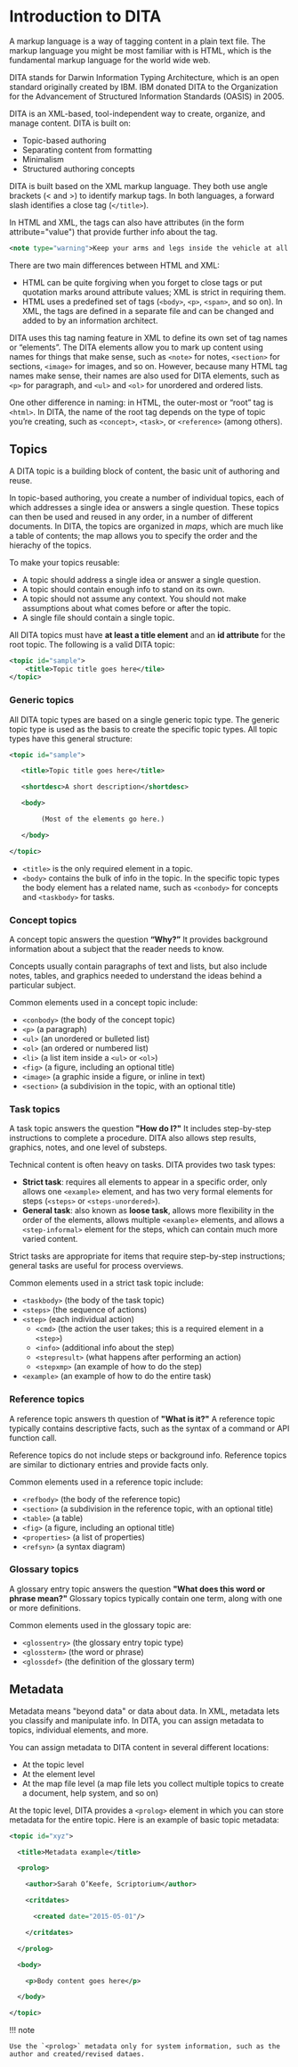 # Introduction to DITA

A markup language is a way of tagging content in a plain text file. The markup language you might be most familiar with is HTML, which is the fundamental markup language for the world wide web.

DITA stands for Darwin Information Typing Architecture, which is an open standard originally created by IBM. IBM donated DITA to the Organization for the Advancement of Structured Information Standards (OASIS) in 2005.

DITA is an XML-based, tool-independent way to create, organize, and manage content. DITA is built on:

- Topic-based authoring
- Separating content from formatting
- Minimalism
- Structured authoring concepts

DITA is built based on the XML markup language. They both use angle brackets (< and >) to identify markup tags. In both languages, a forward slash identifies a close tag (`</title>`).

In HTML and XML, the tags can also have attributes (in the form attribute="value") that provide further info about the tag.

```xml
<note type="warning">Keep your arms and legs inside the vehicle at all times.</note>
```

There are two main differences between HTML and XML:

- HTML can be quite forgiving when you forget to close tags or put quotation marks around attribute values; XML is strict in requiring them.
- HTML uses a predefined set of tags (`<body>`, `<p>`, `<span>`, and so on). In XML, the tags are defined in a separate file and can be changed and added to by an information architect.

DITA uses this tag naming feature in XML to define its own set of tag names or “elements”. The DITA elements allow you to mark up content using names for things that make sense, such as `<note>` for notes, `<section>` for sections, `<image>` for images, and so on. However, because many HTML tag names make sense, their names are also used for DITA elements, such as `<p>` for paragraph, and `<ul>` and `<ol>` for unordered and ordered lists.

One other difference in naming: in HTML, the outer-most or “root” tag is `<html>`. In DITA, the name of the root tag depends on the type of topic you’re creating, such as `<concept>`, `<task>`, or `<reference>` (among others).

## Topics

A DITA topic is a building block of content, the basic unit of authoring and reuse.

In topic-based authoring, you create a number of individual topics, each of which addresses a single idea or answers a single question. These topics can then be used and reused in any order, in a number of different documents. In DITA, the topics are organized in *maps*, which are much like a table of contents; the map allows you to specify the order and the hierachy of the topics.

To make your topics reusable:

- A topic should address a single idea or answer a single question.
- A topic should contain enough info to stand on its own.
- A topic should not assume any context. You should not make assumptions about what comes before or after the topic.
- A single file should contain a single topic.

All DITA topics must have **at least a title element** and an **id attribute** for the root topic. The following is a valid DITA topic:

```xml
<topic id="sample">
    <title>Topic title goes here</tile>
</topic>
```

### Generic topics

All DITA topic types are based on a single generic topic type. The generic topic type is used as the basis to create the specific topic types. All topic types have this general structure:

```xml
<topic id="sample">

   <title>Topic title goes here</title>

   <shortdesc>A short description</shortdesc>

   <body>

        (Most of the elements go here.)

   </body>

</topic> 
```

- `<title>` is the only required element in a topic.
- `<body>` contains the bulk of info in the topic. In the specific topic types the body element has a related name, such as `<conbody>` for concepts and `<taskbody>` for tasks.

### Concept topics

A concept topic answers the question **“Why?”** It provides background information about a subject that the reader needs to know.

Concepts usually contain paragraphs of text and lists, but also include notes, tables, and graphics needed to understand the ideas behind a particular subject.

Common elements used in a concept topic include:

- `<conbody>` (the body of the concept topic)
- `<p>` (a paragraph)
- `<ul>` (an unordered or bulleted list)
- `<ol>` (an ordered or numbered list)
- `<li>` (a list item inside a `<ul>` or `<ol>`)
- `<fig>` (a figure, including an optional title)
- `<image>` (a graphic inside a figure, or inline in text)
- `<section>` (a subdivision in the topic, with an optional title)

### Task topics

A task topic answers the question **"How do I?"** It includes step-by-step instructions to complete a procedure. DITA also allows step results, graphics, notes, and one level of substeps.

Technical content is often heavy on tasks. DITA provides two task types:

- **Strict task**: requires all elements to appear in a specific order, only allows one `<example>` element, and has two very formal elements for steps (`<steps>` or `<steps-unordered>`).
- **General task**: also known as **loose task**, allows more flexibility in the order of the elements, allows multiple `<example>` elements, and allows a `<step-informal>` element for the steps, which can contain much more varied content.

Strict tasks are appropriate for items that require step-by-step instructions; general tasks are useful for process overviews.

Common elements used in a strict task topic include:

- `<taskbody>` (the body of the task topic)
- `<steps>` (the sequence of actions)
- `<step>` (each individual action)
  - `<cmd>` (the action the user takes; this is a required element in a `<step>`)
  - `<info>` (additional info about the step)
  - `<stepresult>` (what happens after performing an action)
  - `<stepxmp>` (an example of how to do the step)
- `<example>` (an example of how to do the entire task)

### Reference topics

A reference topic answers th question of **"What is it?"** A reference topic typically contains descriptive facts, such as the syntax of a command or API function call.

Reference topics do not include steps or background info. Reference topics are similar to dictionary entries and provide facts only.

Common elements used in a reference topic include:

- `<refbody>` (the body of the reference topic)
- `<section>` (a subdivision in the reference topic, with an optional title)
- `<table>` (a table)
- `<fig>` (a figure, including an optional title)
- `<properties>` (a list of properties)
- `<refsyn>` (a syntax diagram)

### Glossary topics

A glossary entry topic answers the question **"What does this word or phrase mean?"** Glossary topics typically contain one term, along with one or more definitions.

Common elements used in the glossary topic are:

- `<glossentry>` (the glossary entry topic type)
- `<glossterm>` (the word or phrase)
- `<glossdef>` (the definition of the glossary term)

## Metadata

Metadata means "beyond data" or data about data. In XML, metadata lets you classify and manipulate info. In DITA, you can assign metadata to topics, individual elements, and more.

You can assign metadata to DITA content in several different locations:

- At the topic level
- At the element level
- At the map file level (a map file lets you collect multiple topics to create a document, help system, and so on)

At the topic level, DITA provides a `<prolog>` element in which you can store metadata for the entire topic. Here is an example of basic topic metadata:

```xml
<topic id="xyz">

  <title>Metadata example</title>

  <prolog>

    <author>Sarah O’Keefe, Scriptorium</author>

    <critdates>

      <created date="2015-05-01"/>

    </critdates>

  </prolog>

  <body>

    <p>Body content goes here</p>

  </body>

</topic>
```

!!! note

    Use the `<prolog>` metadata only for system information, such as the author and created/revised dataes.